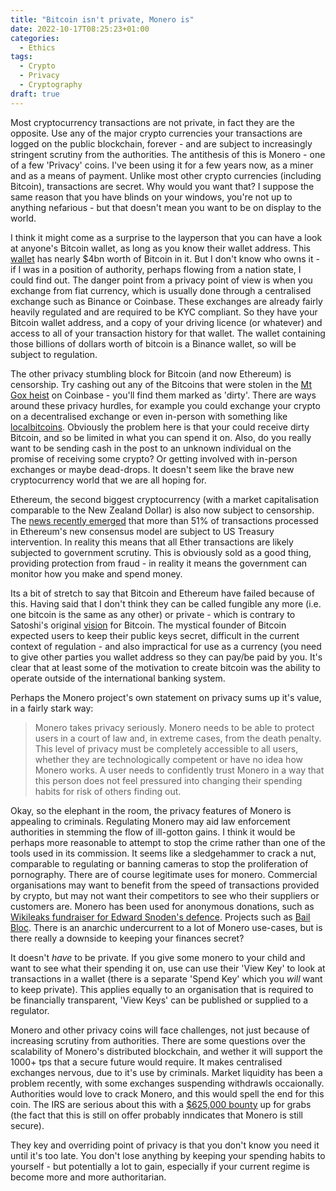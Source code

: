 ```yaml
---
title: "Bitcoin isn't private, Monero is"
date: 2022-10-17T08:25:23+01:00
categories:
  - Ethics
tags:
  - Crypto
  - Privacy
  - Cryptography
draft: true
---
```


Most cryptocurrency transactions are not private, in fact they are the opposite. Use any of the major crypto currencies your transactions are logged on the public blockchain, forever - and are subject to increasingly stringent scrutiny from the authorities. The antithesis of this is Monero - one of a few 'Privacy' coins. I've been using it for a few years now, as a miner and as a means of payment. Unlike most other crypto currencies (including Bitcoin), transactions are secret. Why would you want that? I suppose the same reason that you have blinds on your windows, you're not up to anything nefarious - but that doesn't mean you want to be on display to the world.  

I think it might come as a surprise to the layperson that you can have a look at anyone's Bitcoin wallet, as long as you know their wallet address. This [wallet](https://bitinfocharts.com/bitcoin/address/34xp4vRoCGJym3xR7yCVPFHoCNxv4Twseo) has nearly $4bn worth of Bitcoin in it. But I don't know who owns it - if I was in a position of authority, perhaps flowing from a nation state, I could find out. The danger point from a privacy point of view is when you exchange from fiat currency, which is usually done through a centralised exchange such as Binance or Coinbase. These exchanges are already fairly heavily regulated and are required to be KYC compliant. So they have your Bitcoin wallet address, and a copy of your driving licence (or whatever) and access to all of your transaction history for that wallet. The wallet containing those billions of dollars worth of bitcoin is a Binance wallet, so will be subject to regulation.  

The other privacy stumbling block for Bitcoin (and now Ethereum) is censorship. Try cashing out any of the Bitcoins that were stolen in the [Mt Gox heist](https://blockonomi.com/mt-gox-hack/) on Coinbase - you'll find them marked as 'dirty'. There are ways around these privacy hurdles, for example you could exchange your crypto on a decentralised exchange or even in-person with something like [localbitcoins](https://localbitcoins.net/). Obviously the problem here is that your could receive dirty Bitcoin, and so be limited in what you can spend it on. Also, do you really want to be sending cash in the post to an unknown individual on the promise of receiving some crypto? Or getting involved with in-person exchanges or maybe dead-drops. It doesn't seem like the brave new cryptocurrency world that we are all hoping for.  

Ethereum, the second biggest cryptocurrency (with a market capitalisation comparable to the New Zealand Dollar) is also now subject to censorship. The [news recently emerged](https://thecryptobasic.com/2022/10/15/ethereum-centralization-concerns-resurface-as-51-of-blocks-produced-are-ofac-compliant-hoskinson-responds/) that more than 51% of transactions processed in Ethereum's new consensus model are subject to US Treasury intervention. In reality this means that all Ether transactions are likely subjected to government scrutiny. This is obviously sold as a good thing, providing protection from fraud - in reality it means the government can monitor how you make and spend money.

Its a bit of stretch to say that Bitcoin and Ethereum have failed because of this. Having said that I don't think they can be called fungible any more (i.e. one bitcoin is the same as any other) or private - which is contrary to Satoshi's original [vision](https://whitepaper.io/document/0/bitcoin-whitepaper) for Bitcoin. The mystical founder of Bitcoin expected users to keep their public keys secret, difficult in the current context of regulation - and also impractical for use as a currency (you need to give other parties you wallet address so they can pay/be paid by you. It's clear that at least some of the motivation to create bitcoin was the ability to operate outside of the international banking system.

Perhaps the Monero project's own statement on privacy sums up it's value, in a fairly stark way:  

> Monero takes privacy seriously. Monero needs to be able to protect users in a court of law and, in extreme cases, from the death penalty. This level of privacy must be completely accessible to all users, whether they are technologically competent or have no idea how Monero works. A user needs to confidently trust Monero in a way that this person does not feel pressured into changing their spending habits for risk of others finding out.

Okay, so the elephant in the room, the privacy features of Monero is appealing to criminals. Regulating Monero may aid law enforcement authorities in stemming the flow of ill-gotton gains. I think it would be perhaps more reasonable to attempt to stop the crime rather than one of the tools used in its commission. It seems like a sledgehammer to crack a nut, comparable to regulating or banning cameras to stop the proliferation of pornography. There are of course legitimate uses for monero. Commercial organisations may want to benefit from the speed of transactions provided by crypto, but may not want their competitors to see who their suppliers or customers are. Monero has been used for anonymous donations, such as [Wikileaks fundraiser for Edward Snoden's defence](https://www.theverge.com/2013/10/28/5039196/wikileaks-launches-site-for-edward-snowdens-legal-defense-free-snowden). Projects such as [Bail Bloc](https://thenewinquiry.com/bail-bloc/). There is an anarchic undercurrent to a lot of Monero use-cases, but is there really a downside to keeping your finances secret?

It doesn't *have* to be private. If you give some monero to your child and want to see what their spending it on, use can use their 'View Key' to look at transactions in a wallet (there is a separate 'Spend Key' which you *will* want to keep private). This applies equally to an organisation that is required to be financially transparent, 'View Keys' can be published or supplied to a regulator. 

Monero and other privacy coins will face challenges, not just because of increasing scrutiny from authorities. There are some questions over the scalability of Monero's distributed blockchain, and wether it will support the 1000+ tps that a secure future would require. It makes centralised exchanges nervous, due to it's use by criminals. Market liquidity has been a problem recently, with some exchanges suspending withdrawls occaionally. Authorities would love to crack Monero, and this would spell the end for this coin. The IRS are serious about this with a [$625,000 bounty](https://www.bitdefender.co.uk/blog/hotforsecurity/can-you-crack-monero-irs-offers-625000-bounty-for-anyone-who-can-break-privacy-of-cryptocurrency) up for grabs (the fact that this is still on offer probably inndicates that Monero is still secure).

They key and overriding point of privacy is that you don't know you need it until it's too late. You don't lose anything by keeping your spending habits to yourself - but potentially a lot to gain, especially if your current regime is become more and more authoritarian.  

 


